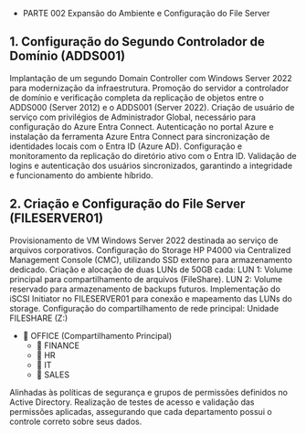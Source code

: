 + PARTE 002  Expansão do Ambiente e Configuração do File Server

## 1. Configuração do Segundo Controlador de Domínio (ADDS001)

 Implantação de um segundo Domain Controller com Windows Server 2022 para modernização da infraestrutura.
 Promoção do servidor a controlador de domínio e verificação completa da replicação de objetos entre o ADDS000 (Server 2012) e o ADDS001 (Server 2022).
 Criação de usuário de serviço com privilégios de Administrador Global, necessário para configuração do Azure Entra Connect.
 Autenticação no portal Azure e instalação da ferramenta Azure Entra Connect para sincronização de identidades locais com o Entra ID (Azure AD).
 Configuração e monitoramento da replicação do diretório ativo com o Entra ID.
 Validação de logins e autenticação dos usuários sincronizados, garantindo a integridade e funcionamento do ambiente híbrido.

## 2. Criação e Configuração do File Server (FILESERVER01)

 Provisionamento de VM Windows Server 2022 destinada ao serviço de arquivos corporativos.
 Configuração do Storage HP P4000 via Centralized Management Console (CMC), utilizando SSD externo para armazenamento dedicado.
 Criação e alocação de duas LUNs de 50GB cada:
   LUN 1: Volume principal para compartilhamento de arquivos (FileShare).
   LUN 2: Volume reservado para armazenamento de backups futuros.
 Implementação do iSCSI Initiator no FILESERVER01 para conexão e mapeamento das LUNs do storage.
 Configuração do compartilhamento de rede principal: 
    Unidade FILESHARE (Z:)
- 📁 OFFICE (Compartilhamento Principal)
  - 📁 FINANCE
  - 📁 HR
  - 📁 IT
  - 📁 SALES


 Alinhadas às políticas de segurança e grupos de permissões definidos no Active Directory.
 Realização de testes de acesso e validação das permissões aplicadas, assegurando que cada departamento possui o controle correto sobre seus dados.

